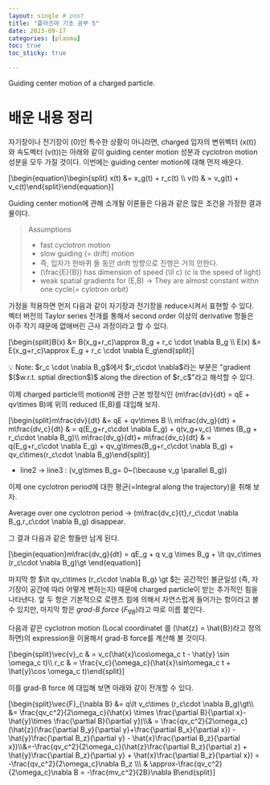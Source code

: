 ```yaml
---
layout: single # post
title: "플라즈마 기초 공부 5"
date: 2023-09-17
categories: [plasma]
toc: true
toc_sticky: true

---
```


Guiding center motion of a charged particle.

# 배운 내용 정리 

자기장이나 전기장이 \(0\)인 특수한 상황이 아니라면, charged 입자의 변위벡터 \(x(t)\)와 속도벡터 \(v(t)\)는 아래와 같이 guiding center motion 성분과 cyclotron motion 성분을 모두 가질 것이다. 이번에는 guiding center motion에 대해 먼저 배운다.

\[\begin{equation}\begin{split} x(t) &= x_g(t) + r_c(t) \\\\ v(t) 
 & = v_g(t) + v_c(t)\end{split}\end{equation}\]

Guiding center motion에 관해 소개될 이론들은 다음과 같은 많은 조건을 가정한 결과물이다. 

> Assumptions
> - fast cyclotron motion
> - slow guiding $(=$ drift$)$ motion
> - 즉, 입자가 한바퀴 돌 동안 drift 방향으로 진행은 거의 안한다.
> - \(\frac{E}{B}\) has dimension of speed \(\ll c\) $(c$ is the speed of light$)$
> - weak spatial gradients for \(E,B\) → They are almost constant withn one cycle$(=$ cylotron orbit$)$


가정을 적용하면 먼저 다음과 같이 자기장과 전기장을 reduce시켜서 표현할 수 있다. 벡터 버전의 Taylor series 전개를 통해서 second order 이상의 derivative 항들은 아주 작기 때문에 없애버린 근사 과정이라고 할 수 있다.

\[\begin{split}B(x) &= B(x_g+r_c)\approx B_g + r_c \cdot \nabla B_g \\\\ E(x) &= E(x_g+r_c)\approx E_g + r_c \cdot \nabla E_g\end{split}\]

<aside>
💡 Note: $r_c \cdot \nabla B_g$에서 $r_c\cdot \nabla$라는 부분은 "gradient $($w.r.t. sptial direction$)$ along the direction of $r_c$"라고 해석할 수 있다.

</aside>

이제 charged particle의 motion에 관한 근본 방정식인 \(m\frac{dv}{dt} = qE + qv\times B\)에 위의 reduced \(E,B\)를 대입해 보자.

\[\begin{split}m\frac{dv}{dt} &= qE + qv\times B \\\\ m\frac{dv_g}{dt} + m\frac{dv_c}{dt} & = q(E_g+r_c\cdot \nabla E_g) + q(v_g+v_c) \times (B_g + r_c\cdot \nabla B_g)\\\\ m\frac{dv_g}{dt}+ m\frac{dv_c}{dt} & = q(E_g+r_c\cdot \nabla E_g) + qv_g\times(B_g+r_c\cdot \nabla B_g) + qv_c\times(r_c\cdot \nabla B_g)\end{split}\]

- line2 → line3 : \(v_g\times B_g= 0~(\because v_g \parallel B_g)\) 

이제 one cyclotron period에 대한 평균$(=$Integral along the trajectory$)$을 취해 보자. 

Average over one cyclotron period → \(m\frac{dv_c}{t},r_c\cdot \nabla B_g,r_c\cdot \nabla B_g\) disappear.

그 결과 다음과 같은 항들만 남게 된다. 

\[\begin{equation}m\frac{dv_g}{dt} = qE_g + q v_g \times B_g + \lt qv_c\times (r_c\cdot  \nabla B_g)\gt \end{equation}\]

마지막 항 $\lt qv_c\times (r_c\cdot  \nabla B_g) \gt $는 공간적인 불균일성 $($즉, 자기장이 공간에 따라 어떻게 변하는지$)$ 때문에 charged particle이 받는 추가적인 힘을 나타낸다. 앞 두 항은 기본적으로 로렌츠 힘에 의해서 자연스럽게 들어가는 항이라고 볼 수 있지만, 마지막 항은 *grad-B force* $(F_{\nabla B})$라고 따로 이름 붙인다. 

다음과 같은 cyclotron motion $($Local coordinatet 를 \(\hat{z} = \hat{B}\)라고 정의하면$)$의 expression을 이용해서 grad-B force를 계산해 볼 것이다.

\[\begin{split}\vec{v}_c & = v_c(\hat{x}\cos\omega_c t - \hat{y} \sin \omega_c t)\\\\ r_c & = \frac{v_c}{\omega_c}(\hat{x}\sin\omega_c t + \hat{y}\cos \omega_c t)\end{split}\]

이를 grad-B force 에 대입해 보면 아래와 같이 전개할 수 있다. 

\[\begin{split}\vec{F}_{\nabla B} &= q\lt v_c\times (r_c\cdot \nabla B_g)\gt\\\\ &= \frac{qv_c^2}{2\omega_c}(\hat{x} \times \frac{\partial B}{\partial x}- \hat{y}\times \frac{\partial B}{\partial y})\\\\& = \frac{qv_c^2}{2\omega_c}(\hat{z}(\frac{\partial B_y}{\partial y}+\frac{\partial B_x}{\partial x}) - \hat{y}\frac{\partial B_z}{\partial y} - \hat{x}\frac{\partial B_z}{\partial x})\\\\&=-\frac{qv_c^2}{2\omega_c}(\hat{z}\frac{\partial B_z}{\partial z} + \hat{y}\frac{\partial B_z}{\partial y} + \hat{x}\frac{\partial B_z}{\partial x}) = -\frac{qv_c^2}{2\omega_c}\nabla B_z \\\\\ & \approx-\frac{qv_c^2}{2\omega_c}\nabla B = -\frac{mv_c^2}{2B}\nabla B\end{split}\]